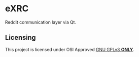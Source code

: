 # eXRC
Reddit communication layer via Qt.

## Licensing
This project is licensed under OSI Approved [GNU GPLv3 **ONLY**](https://github.com/eXhumer/eXRC/blob/qt6-cmake/LICENSE.md).
